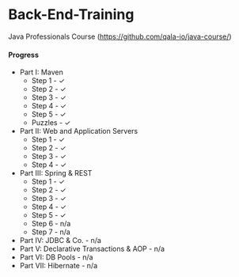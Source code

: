 # Back-End-Training
Java Professionals Course (https://github.com/qala-io/java-course/)

#### Progress
* Part I: Maven
  * Step 1 - ✓
  * Step 2 - ✓
  * Step 3 - ✓
  * Step 4 - ✓
  * Step 5 - ✓
  * Puzzles - ✓
* Part II: Web and Application Servers
  * Step 1 - ✓
  * Step 2 - ✓
  * Step 3 - ✓
  * Step 4 - ✓
* Part III: Spring & REST
  * Step 1 - ✓
  * Step 2 - ✓
  * Step 3 - ✓
  * Step 4 - ✓
  * Step 5 - ✓
  * Step 6 - n/a
  * Step 7 - n/a
* Part IV: JDBC & Co. - n/a
* Part V: Declarative Transactions & AOP - n/a
* Part VI: DB Pools - n/a
* Part VII: Hibernate - n/a
